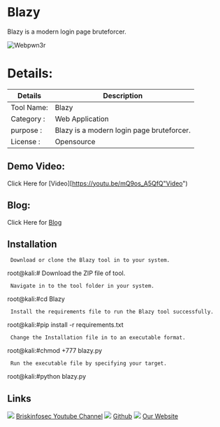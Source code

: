 Blazy
============
 Blazy is a modern login page bruteforcer.

![Webpwn3r](https://www.briskinfosec.com//assets/tooloftheday/Copy_of_Briskinfosec_TOD_Latest_samples_9.jpg)

Details:
============
|  Details | Description   |
| ------------ | ------------ |
|Tool Name:| Blazy |
|Category :| Web Application|
|purpose  :|  Blazy is a modern login page bruteforcer. |
|License  :| Opensource

Demo Video:
-----------------
Click Here for [Video][https://youtu.be/mQ9os_A5QfQ"Video")

Blog: 
--------------
Click Here for [Blog](https://www.briskinfosec.com/tooloftheday/toolofthedaydetail/Blazy"Blog")

Installation
----------------
     Download or clone the Blazy tool in to your system.

root@kali:# Download the ZIP file of tool.

     Navigate in to the tool folder in your system.

root@kali:#cd Blazy

     Install the requirements file to run the Blazy tool successfully.

root@kali:#pip install -r requirements.txt

     Change the Installation file in to an executable format.

root@kali:#chmod +777 blazy.py

     Run the executable file by specifying your target.

root@kali:#python blazy.py
     
Links
----------------
![ ](https://img.icons8.com/color/15/000000/youtube-play.png) [Briskinfosec Youtube Channel](https://www.youtube.com/channel/UCcPmqqYETcO_7-6p_uUsF1w "Briskinfosec Youtube Channel")
 ![ ](https://img.icons8.com/glyph-neue/15/000000/github.png) [Github](https://github.com/briskinfosec "Github") 
![ ](https://img.icons8.com/ios/15/000000/internet--v2.png) [Our Website](https://www.briskinfosec.com/ "Our Website")
